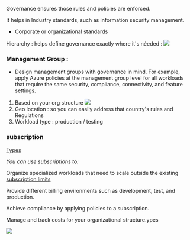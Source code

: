 Governance ensures those rules and policies are enforced.

It helps in Industry standards, such as information security management.
- Corporate or organizational standards

Hierarchy : helps define governance exactly where it's néeded : 
![](https://docs.microsoft.com/en-us/learn/wwl-azure/design-governance/media/governance-strategies.png)

### Management Group : 
- Design management groups with governance in mind. For example, apply Azure policies at the management group level for all workloads that require the same security, compliance, connectivity, and feature settings.

1. Based on your org structure 
![](https://docs.microsoft.com/en-us/learn/wwl-azure/design-governance/media/management-groups.png)
2. Geo location : so you can easily address that country's rules and Regulations
3. Workload type : production / testing 

### subscription 
[Types](https://azure.microsoft.com/en-us/support/legal/offer-details/)

*You can use subscriptions to:*

Organize specialized workloads that need to scale outside the existing [subscription limits](https://docs.microsoft.com/en-us/azure/azure-resource-manager/management/azure-subscription-service-limits)

Provide different billing environments such as development, test, and production.

Achieve compliance by applying policies to a subscription.

Manage and track costs for your organizational structure.ypes

![](https://docs.microsoft.com/en-us/learn/wwl-azure/design-governance/media/subscriptions-example.png)

